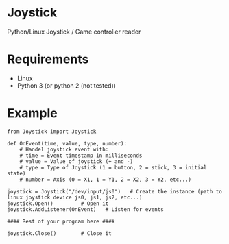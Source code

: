 # Joystick
Python/Linux Joystick / Game controller reader

# Requirements
* Linux
* Python 3 (or python 2 (not tested))

# Example

```
from Joystick import Joystick

def OnEvent(time, value, type, number):
	# Handel joystick event with:
	# time = Event timestamp in milliseconds
	# value = Value of joystick (+ and -)
	# type = Type of Joystick (1 = button, 2 = stick, 3 = initial state)
	# number = Axis (0 = X1, 1 = Y1, 2 = X2, 3 = Y2, etc...)

joystick = Joystick("/dev/input/js0")	# Create the instance (path to linux joystick device js0, js1, js2, etc...)
joystick.Open()			# Open it
joystick.AddListener(OnEvent)	# Listen for events

#### Rest of your program here ####

joystick.Close()		# Close it
```
